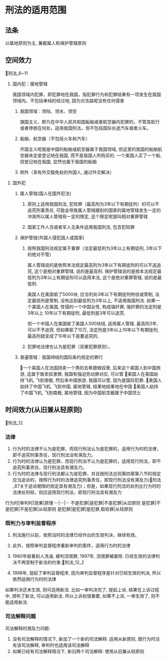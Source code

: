 # 刑法的适用范围


## 法条

以属地原则为主, 兼裁属人和保护管辖原则

## 空间效力

🚪刑法_6~11


1. 国内犯：属地管辖

    我国领域内犯罪，即犯罪地在我国，指犯罪行为和犯罪结果有一项发生在我国领域内。不包括单纯的经过地, 因为对法益呢没有任何侵害

    1. 我国领域：领陆、领水、领空
        
        旗国主义，即凡在中华人民共和国船舶或者航空器内犯罪的，不管其航行或者停放在何处，适用我国刑法，但不包括国际长途汽车或者火车。
    
    2. 船舶、航空器（不包括火车和汽车）
    
        齐国主义呢就是中国的船舶或航空器属于我国领域, 但这里的我国的船舶航空器肯定是登记地在我国, 而不是我国人所购买的. 一个美国人买了一个船, 但登记地在我国, 显然也属于我国的船舶
    
    3. 例外（享有外交豁免权的外国人, 通过外交解决）


2. 国外犯

    1. 属人管辖(国人在国外犯法)
        1. 原则上适用我国刑法, 犯轻罪（最高刑为3年以下有期徒刑）的可以不追究刑事责任,
            可能会导致属人管辖跟别的国家的属地管辖发生一定的冲突所以属人管辖有一定的限定, 这个限定呢就叫相对重罪管辖
        
        
        2. 国家工作人员或者军人无条件适用我国刑法, 包含犯轻罪
   
    2. 保护管辖(外国人侵犯国人或国家)
        1. 按照我国刑法规定属于重罪（法定最低刑为3年以上有期徒刑, 3年以下的绝对不管）
            
            属人管辖说的是依照本法规定最高刑为3年以下有期徒刑的可以不追追究, 这个是相对重罪管辖, 说的是最高刑. 保护管辖说的是按本法规定最低刑为3年以上有期徒刑可以适用本法, 这个是绝对重罪管辖, 说的是最低刑.
        
            美国人在美国偷了5000块, 应当判处3年以下有期徒刑拘役或管制, 法定最低刑是管制, 没有达到最低刑为3年以上, 不适用我国刑法. 如果一个美国人在美国, 性侵的一个中国女性, 构成强奸罪, 强奸罪的法定刑是3年以上
            10年以下有期徒刑, 最低刑是3年可以追究.

            但一个中国人在美国偷了美国人500块钱, 适用属人管辖, 最高刑3年, 可以不予追究. 但如果偷了10万, 法定刑是3年以上10年以下有期徒刑, 最高刑就变成了10年以下是要追究的.

        2. 犯罪地法律也认为是犯罪（双重犯罪原则）。
    
    3. 普遍管辖：我国缔结的国际条约规定的罪行

        🍐一个美国人在法国拐卖一个男的去希腊做奴隶, 后来这个美国人到中国旅游, 这属于贩卖奴隶罪, 我国有强迫劳动罪对应, 可以管
        🍐美国人在美国劫持飞机, 飞到南极, 然后来中国旅游, 我国可以管, 因为是国际犯罪.
        🍐美国人劫持了中国飞机, 飞到中国, 属地管辖, 结果地结果地在中国
        🍐美国人劫持了中国飞机, 飞到南极, 属地管辖, 因为中国航空器属于中国领土


## 时间效力(从旧兼从轻原则)
🚪刑法_12

### 法律

1. 行为时的法律不认为是犯罪，而现行刑法认为是犯罪的，适用行为时的法律，即不追究刑事责任，现行刑法没有溯及力。
2. 行为时的法律认为是犯罪，而现行刑法不认为是犯罪的，适用现行刑法，即不追究刑事责任，现行刑法具有溯及力。
3. 行为时的法律与现行刑法都认为是犯罪，并且按刑法总则第四章第八节的规定应当追诉的，按照行为时的法律追究刑事责任，即现行刑法没有溯及力(🚪刑法_87关于追诉期限的规定具有溯及力)；但是，如果现行刑法的处刑比行为时的法律处刑轻，则应适用现行刑法，即现行刑法具有溯及力

行为时|审判时|效果|原理
--|--|--
不是犯罪|是犯罪|不是犯罪|从旧原则
是犯罪|不是犯罪|不是犯罪|从轻原则
是犯罪|是犯罪|是犯罪,取轻罪|从轻原则


### 既判力与审判监督程序

1. 刑法施行以前，依照当时的法律已经作出的生效判决，继续有效。
2. 此外，按照审判监督程序重新审判的案件，适用行为时的法律


1. 1980年偷看别人洗澡, 被判流氓罪, 1997年, 流氓罪被废除. 已经生效的法律判决不再受制于新法的约束.🚪刑法_12_2

2. 1998年, 提起了审判监督程序, 因为审判监督程序是针对已经生效的判决, 所以依然适用行为时的法律

如果判决还未生效, 则可适用新法. 比如一审判决完了, 提起上诉, 结果在上诉过程中, 颁布了新法, 可以适用新法. 所以上诉权很重要, 如果不上诉, 一审生效了, 则不能适用新法.

### 司法解释问题

司法解释的溯及力问题:
1. 没有司法解释的情况下, 新加了一个新的司法解释: 适用从新原则, 既行为时没有该司法解释, 审判时也适用该司法解释
2. 如果已经有司法解释情况下, 新旧两个司法解释: 使用从旧兼从轻原则






